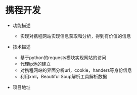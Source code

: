 # 携程开发
- 功能描述

  - 实现对携程网站实现信息获取和分析，得到有价值的信息
- 技术描述

  - 基于python的requests模块实现网站的访问
  - 代理ip池的建立
  - 对携程网站的界面分析url，cookie，handers等身份信息
  - 利用xml，Beautiful Soup解析工具解析数据
- 项目地址
